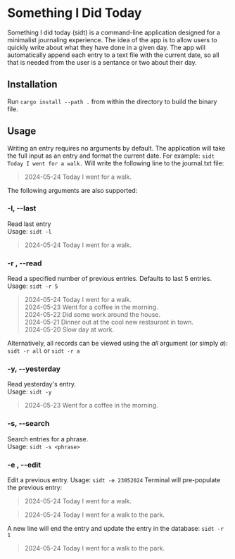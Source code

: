 # Something I Did Today
Something I did today (sidt) is a command-line application designed for a minimalist journaling experience. The idea of the app is to allow users to quickly write about what they have done in a given day. The app will automatically append each entry to a text file with the current date, so all that is needed from the user is a sentance or two about their day. 

## Installation
Run ```cargo install --path .``` from within the directory to build the binary file.

## Usage
Writing an entry requires no arguments by default. The application will take the full input as an entry and format the current date.
For example:
```sidt Today I went for a walk.``` Will write the following line to the journal.txt file:
> 2024-05-24 Today I went for a walk.

The following arguments are also supported:

### -l,  --last  
Read last entry   
Usage: ```sidt -l```
> 2024-05-24 Today I went for a walk.

### -r <number>,  --read <number>  
Read a specified number of previous entries. Defaults to last 5 entries.   
Usage: ```sidt -r 5```
> 2024-05-24 Today I went for a walk.  
> 2024-05-23 Went for a coffee in the morning.  
> 2024-05-22 Did some work around the house.  
> 2024-05-21 Dinner out at the cool new restaurant in town.  
> 2024-05-20 Slow day at work.   

Alternatively, all records can be viewed using the *all* argument (or simply *a*):
```sidt -r all``` or ```sidt -r a```

  
### -y,  --yesterday  
Read yesterday's entry.  
Usage: ```sidt -y```
> 2024-05-23 Went for a coffee in the morning.  

### -s,  --search  
Search entries for a phrase.  
Usage: ```sidt -s <phrase>```

### -e <date>, --edit <date>
Edit a previous entry.
Usage: ```sidt -e 23052024```
Terminal will pre-populate the previous entry:
> 2024-05-24 Today I went for a walk. <Cursor appears here to begin editing>

> 2024-05-24 Today I went for a walk to the park.

A new line will end the entry and update the entry in the database:
```sidt -r 1```
> 2024-05-24 Today I went for a walk to the park.



